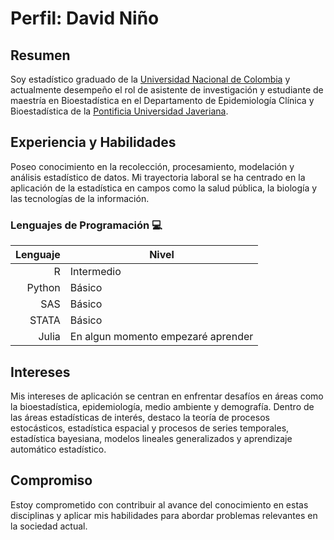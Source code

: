 # Perfil: David Niño

## Resumen

Soy estadístico graduado de la [Universidad Nacional de Colombia](https://unal.edu.co/) y actualmente desempeño el rol de asistente de investigación y estudiante de maestría en Bioestadística en el Departamento de Epidemiología Clínica y Bioestadística de la [Pontificia Universidad Javeriana](https://www.javeriana.edu.co/).

## Experiencia y Habilidades

Poseo conocimiento en la recolección, procesamiento, modelación y análisis estadístico de datos. Mi trayectoria laboral se ha centrado en la aplicación de la estadística en campos como la salud pública, la biología y las tecnologías de la información.

### Lenguajes de Programación :computer:

| Lenguaje | Nivel |
|-----:|-----------|
| R | Intermedio |
| Python | Básico |
| SAS | Básico |
|STATA | Básico |
|Julia | En algun momento empezaré aprender |

## Intereses

Mis intereses de aplicación se centran en enfrentar desafíos en áreas como la bioestadística, epidemiología, medio ambiente y demografía. Dentro de las áreas estadísticas de interés, destaco la teoría de procesos estocásticos, estadística espacial y procesos de series temporales, estadística bayesiana, modelos lineales generalizados y aprendizaje automático estadístico.

## Compromiso

Estoy comprometido con contribuir al avance del conocimiento en estas disciplinas y aplicar mis habilidades para abordar problemas relevantes en la sociedad actual.
